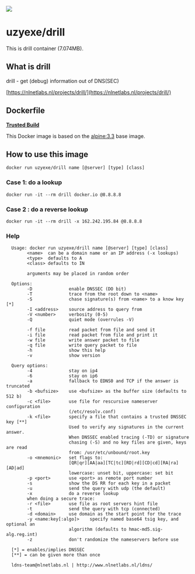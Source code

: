 [![](https://badge.imagelayers.io/uzyexe/drill:latest.svg)](https://imagelayers.io/?images=uzyexe/drill:latest 'Get your own badge on imagelayers.io')

# uzyexe/drill

This is drill container (7.074MB).

## What is drill

drill - get (debug) information out of DNS(SEC)

[https://nlnetlabs.nl/projects/drill/](https://nlnetlabs.nl/projects/drill/)

## Dockerfile

[**Trusted Build**](https://hub.docker.com/r/uzyexe/drill/)

This Docker image is based on the [alpine:3.3](https://hub.docker.com/_/alpine/) base image.

## How to use this image

```
docker run uzyexe/drill name [@server] [type] [class]
```

### Case 1: do a lookup

```
docker run -it --rm drill docker.io @8.8.8.8
```

### Case 2 : do a reverse lookup

```
docker run -it --rm drill -x 162.242.195.84 @8.8.8.8
```

### Help

```
  Usage: docker run uzyexe/drill name [@server] [type] [class]
        <name>  can be a domain name or an IP address (-x lookups)
        <type>  defaults to A
        <class> defaults to IN

        arguments may be placed in random order

  Options:
        -D              enable DNSSEC (DO bit)
        -T              trace from the root down to <name>
        -S              chase signature(s) from <name> to a know key [*]
        -I <address>    source address to query from
        -V <number>     verbosity (0-5)
        -Q              quiet mode (overrules -V)

        -f file         read packet from file and send it
        -i file         read packet from file and print it
        -w file         write answer packet to file
        -q file         write query packet to file
        -h              show this help
        -v              show version

  Query options:
        -4              stay on ip4
        -6              stay on ip6
        -a              fallback to EDNS0 and TCP if the answer is truncated
        -b <bufsize>    use <bufsize> as the buffer size (defaults to 512 b)
        -c <file>       use file for rescursive nameserver configuration
                        (/etc/resolv.conf)
        -k <file>       specify a file that contains a trusted DNSSEC key [**]
                        Used to verify any signatures in the current answer.
                        When DNSSEC enabled tracing (-TD) or signature
                        chasing (-S) and no key files are given, keys are read
                        from: /usr/etc/unbound/root.key
        -o <mnemonic>   set flags to:
                        [QR|qr][AA|aa][TC|tc][RD|rd][CD|cd][RA|ra][AD|ad]
                        lowercase: unset bit, uppercase: set bit
        -p <port>       use <port> as remote port number
        -s              show the DS RR for each key in a packet
        -u              send the query with udp (the default)
        -x              do a reverse lookup
        when doing a secure trace:
        -r <file>       use file as root servers hint file
        -t              send the query with tcp (connected)
        -d <domain>     use domain as the start point for the trace
        -y <name:key[:algo]>    specify named base64 tsig key, and optional an
                        algorithm (defaults to hmac-md5.sig-alg.reg.int)
        -z              don't randomize the nameservers before use

  [*] = enables/implies DNSSEC
  [**] = can be given more than once

  ldns-team@nlnetlabs.nl | http://www.nlnetlabs.nl/ldns/
```
